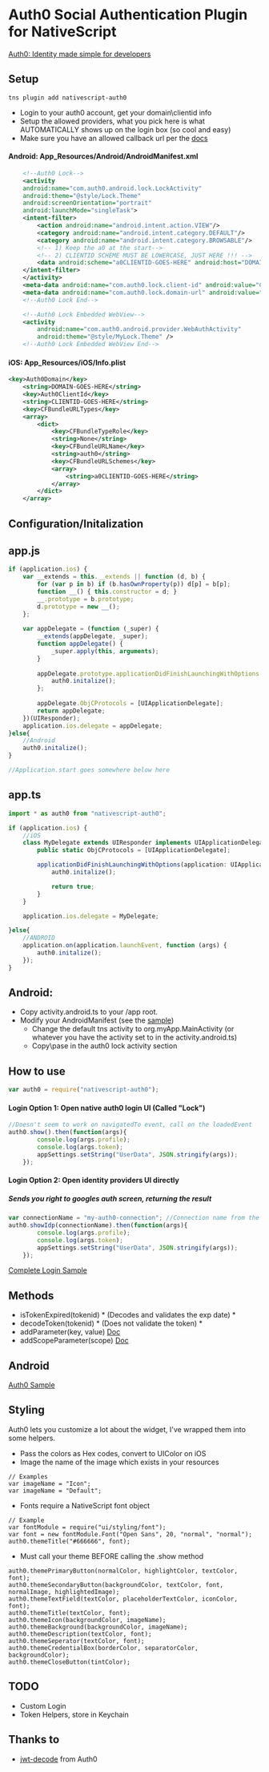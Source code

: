 # Auth0 Social Authentication Plugin for NativeScript

[Auth0: Identity made simple for developers](https://auth0.com)

## Setup
``` terminal
tns plugin add nativescript-auth0
```

- Login to your auth0 account, get your domain\clientid info
- Setup the allowed providers, what you pick here is what AUTOMATICALLY shows up on the login box (so cool and easy)
- Make sure you have an allowed callback url per the [docs](https://auth0.com/docs/quickstart/native-mobile/ios-objc/aspnet-webapi#before-starting)

#### Android: App_Resources/Android/AndroidManifest.xml
``` xml
	<!--Auth0 Lock-->
	<activity
	android:name="com.auth0.android.lock.LockActivity"
	android:theme="@style/Lock.Theme"
	android:screenOrientation="portrait"
	android:launchMode="singleTask">
	<intent-filter>
		<action android:name="android.intent.action.VIEW"/>
		<category android:name="android.intent.category.DEFAULT"/>
		<category android:name="android.intent.category.BROWSABLE"/>
		<!-- 1) Keep the a0 at the start-->
        <!-- 2) CLIENTID SCHEME MUST BE LOWERCASE, JUST HERE !!! -->
		<data android:scheme="a0CLIENTID-GOES-HERE" android:host="DOMAIN-GOES-HERE"/>
	</intent-filter>
	</activity>
	<meta-data android:name="com.auth0.lock.client-id" android:value="CLIENTID-GOES-HERE"/> <!-- ClientID here should be as you see it in your auth0 dash -->
	<meta-data android:name="com.auth0.lock.domain-url" android:value="DOMAIN-GOES-HERE"/>
	<!--Auth0 Lock End-->

    <!--Auth0 Lock Embedded WebView-->
    <activity
        android:name="com.auth0.android.provider.WebAuthActivity"
        android:theme="@style/MyLock.Theme" />
    <!--Auth0 Lock Embedded WebView End-->
```

#### iOS: App_Resources/iOS/Info.plist 
``` xml
<key>Auth0Domain</key>
    <string>DOMAIN-GOES-HERE</string>
    <key>Auth0ClientId</key>
    <string>CLIENTID-GOES-HERE</string>
    <key>CFBundleURLTypes</key>
    <array>
        <dict>
            <key>CFBundleTypeRole</key>
            <string>None</string>
            <key>CFBundleURLName</key>
            <string>auth0</string>
            <key>CFBundleURLSchemes</key>
            <array>
                <string>a0CLIENTID-GOES-HERE</string>
            </array>
        </dict>
    </array>
```

## Configuration/Initalization 

## app.js 
``` js
if (application.ios) {
    var __extends = this.__extends || function (d, b) {
        for (var p in b) if (b.hasOwnProperty(p)) d[p] = b[p];
        function __() { this.constructor = d; }
        __.prototype = b.prototype;
        d.prototype = new __();
    };
    
    var appDelegate = (function (_super) {
        __extends(appDelegate, _super);
        function appDelegate() {
            _super.apply(this, arguments);
        }
        
        appDelegate.prototype.applicationDidFinishLaunchingWithOptions = function (application, launchOptions) {
            auth0.initalize();
        };
        
        appDelegate.ObjCProtocols = [UIApplicationDelegate];
        return appDelegate;
    })(UIResponder);
    application.ios.delegate = appDelegate;
}else{
    //Android
    auth0.initalize();
}

//Application.start goes somewhere below here
```

## app.ts
``` typescript
import * as auth0 from "nativescript-auth0";

if (application.ios) {
    //iOS
    class MyDelegate extends UIResponder implements UIApplicationDelegate {
        public static ObjCProtocols = [UIApplicationDelegate];

        applicationDidFinishLaunchingWithOptions(application: UIApplication, launchOptions: NSDictionary): boolean {
            auth0.initalize();

            return true;
        }
    }

    application.ios.delegate = MyDelegate;

}else{
    //ANDROID
    application.on(application.launchEvent, function (args) {
        auth0.initalize();
    });
}
```

## Android: 
- Copy activity.android.ts to your /app root.
- Modify your AndroidManifest (see the [sample](https://github.com/sitefinitysteve/nativescript-auth0/blob/master/demo/app/App_Resources/Android/AndroidManifest.xml#L28))
  - Change the default tns activity to org.myApp.MainActivity (or whatever you have the activity set to in the activity.android.ts)
  - Copy\pase in the auth0 lock activity section

## How to use 
``` js
var auth0 = require("nativescript-auth0");
```

#### Login Option 1: Open native auth0 login UI (Called "Lock") 
``` js
//Doesn't seem to work on navigatedTo event, call on the loadedEvent
auth0.show().then(function(args){
		console.log(args.profile);
		console.log(args.token);
        appSettings.setString("UserData", JSON.stringify(args));
	});
```


#### Login Option 2: Open identity providers UI directly 
##### Sends you right to googles auth screen, returning the result 

``` js
var connectionName = "my-auth0-connection"; //Connection name from the auth0 backend
auth0.showIdp(connectionName).then(function(args){
		console.log(args.profile);
		console.log(args.token);
        appSettings.setString("UserData", JSON.stringify(args));
	});
```

[Complete Login Sample](https://github.com/sitefinitysteve/nativescript-auth0/blob/master/demo/app/login.js)

## Methods ##
* isTokenExpired(tokenid) * (Decodes and validates the exp date) *
* decodeToken(tokenid) * (Does not validate the token) *
* addParameter(key, value) [Doc](https://auth0.com/docs/libraries/lock-ios/sending-authentication-parameters)
* addScopeParameter(scope) [Doc](https://auth0.com/docs/libraries/lock-ios/sending-authentication-parameters)


## Android

[Auth0 Sample](https://auth0.com/docs/quickstart/native-mobile/android/aspnet-webapi#3-initialize-lock)

## Styling

Auth0 lets you customize a lot about the widget, I've wrapped them into some helpers.  
* Pass the colors as Hex codes, convert to UIColor on iOS
* Image the name of the image which exists in your resources
```
// Examples
var imageName = "Icon";
var imageName = "Default";
```
* Fonts require a NativeScript font object
```
// Example
var fontModule = require("ui/styling/font");
var font = new fontModule.Font("Open Sans", 20, "normal", "normal");
auth0.themeTitle("#666666", font);
```
* Must call your theme BEFORE calling the .show method

```
auth0.themePrimaryButton(normalColor, highlightColor, textColor, font);
auth0.themeSecondaryButton(backgroundColor, textColor, font, normalImage, highlightedImage);
auth0.themeTextField(textColor, placeholderTextColor, iconColor, font);
auth0.themeTitle(textColor, font);
auth0.themeIcon(backgroundColor, imageName);
auth0.themeBackground(backgroundColor, imageName);
auth0.themeDescription(textColor, font);
auth0.themeSeperator(textColor, font);
auth0.themeCredentialBox(borderColor, separatorColor, backgroundColor);
auth0.themeCloseButton(tintColor);
```

## TODO
* Custom Login
* Token Helpers, store in Keychain

## Thanks to
* [jwt-decode](https://www.npmjs.com/package/jwt-decode) from Auth0
